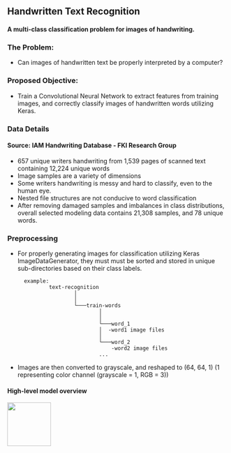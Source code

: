 ## Handwritten Text Recognition

#### A multi-class classification problem for images of handwriting.

### The Problem:

* Can images of handwritten text be properly interpreted by a computer?


### Proposed Objective:
    
* Train a Convolutional Neural Network to extract features from training images, and correctly classify images of handwritten words utilizing Keras.


### Data Details
#### Source: IAM Handwriting Database - FKI Research Group

* 657 unique writers handwriting from 1,539 pages of scanned text containing 12,224 unique words
* Image samples are a variety of dimensions
* Some writers handwriting is messy and hard to classify, even to the human eye.
* Nested file structures are not conducive to word classification
* After removing damaged samples and imbalances in class distributions, overall selected modeling data contains 21,308 samples, and 78 unique words.

### Preprocessing

* For properly generating images for classification utilizing Keras ImageDataGenerator, they must must be sorted and stored in unique sub-directories based on their class labels.

        example: 
                text-recognition 
                        │         
                        │
                        └───train-words
                                │      
                                │
                                └───word_1
                                │  -word1 image files
                                │  
                                └───word_2
                                    -word2 image files
                                ...

* Images are then converted to grayscale, and reshaped to (64, 64, 1)
  (1 representing color channel (grayscale = 1, RGB = 3))

#### High-level model overview 

<img src= '.../images/slides/cnn-slide.png' width = '100' >



